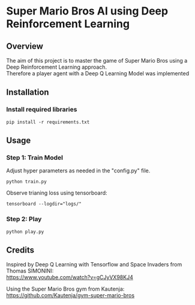# Super Mario Bros AI using Deep Reinforcement Learning

## Overview

The aim of this project is to master the game of Super Mario Bros using a Deep Reinforcement Learning approach.<br />
Therefore a player agent with a Deep Q Learning Model was implemented

## Installation

### Install required libraries
```
pip install -r requirements.txt
```

## Usage
### Step 1: Train Model
Adjust hyper parameters as needed in the "config.py" file.
```
python train.py
```
Observe trianing loss using tensorboard:
```
tensorboard --logdir="logs/"
```

### Step 2: Play 
```
python play.py
```

## Credits

Inspired by Deep Q Learning with Tensorflow and Space Invaders from Thomas SIMONINI:<br/>
https://www.youtube.com/watch?v=gCJyVX98KJ4

Using the Super Mario Bros gym from Kautenja:<br/>
https://github.com/Kautenja/gym-super-mario-bros
